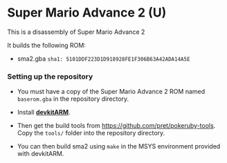 # Super Mario Advance 2 (U)

This is a disassembly of Super Mario Advance 2

It builds the following ROM:
* sma2.gba `sha1: 5101DDF223D1D918928FE1F306B63A42ADA14A5E`

### Setting up the repository

* You must have a copy of the Super Mario Advance 2 ROM named `baserom.gba` in the repository directory.

* Install [**devkitARM**](http://devkitpro.org/wiki/Getting_Started/devkitARM).

* Then get the build tools from https://github.com/pret/pokeruby-tools. Copy the `tools/` folder into the repository directory.

* You can then build sma2 using `make` in the MSYS environment provided with devkitARM.
